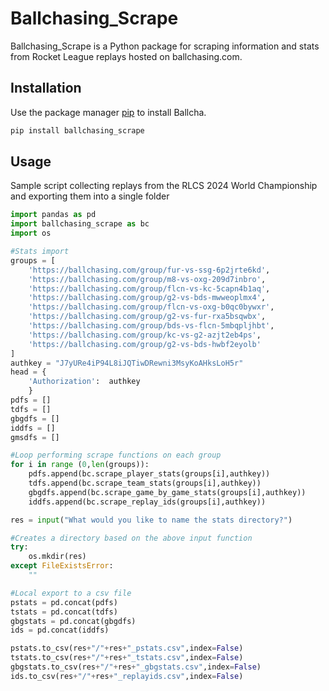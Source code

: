 # Ballchasing_Scrape

Ballchasing_Scrape is a Python package for scraping information and stats from Rocket League replays hosted on ballchasing.com.

## Installation

Use the package manager [pip](https://pip.pypa.io/en/stable/) to install Ballcha.

```bash
pip install ballchasing_scrape
```

## Usage
Sample script collecting replays from the RLCS 2024 World Championship and exporting them into a single folder

```python
import pandas as pd
import ballchasing_scrape as bc
import os

#Stats import
groups = [
    'https://ballchasing.com/group/fur-vs-ssg-6p2jrte6kd',
    'https://ballchasing.com/group/m8-vs-oxg-209d7inbro',
    'https://ballchasing.com/group/flcn-vs-kc-5capn4b1aq',
    'https://ballchasing.com/group/g2-vs-bds-mwweoplmx4',
    'https://ballchasing.com/group/flcn-vs-oxg-b0qc0bywxr',
    'https://ballchasing.com/group/g2-vs-fur-rxa5bsqwbx',
    'https://ballchasing.com/group/bds-vs-flcn-5mbqpljhbt',
    'https://ballchasing.com/group/kc-vs-g2-azjt2eb4ps',
    'https://ballchasing.com/group/g2-vs-bds-hwbf2eyolb'
]
authkey = "J7yURe4iP94L8iJQTiwDRewni3MsyKoAHksLoH5r"
head = {
    'Authorization':  authkey
    }
pdfs = []
tdfs = []
gbgdfs = []
iddfs = []
gmsdfs = []

#Loop performing scrape functions on each group
for i in range (0,len(groups)):
    pdfs.append(bc.scrape_player_stats(groups[i],authkey))
    tdfs.append(bc.scrape_team_stats(groups[i],authkey))
    gbgdfs.append(bc.scrape_game_by_game_stats(groups[i],authkey))
    iddfs.append(bc.scrape_replay_ids(groups[i],authkey))

res = input("What would you like to name the stats directory?")

#Creates a directory based on the above input function
try:
    os.mkdir(res)
except FileExistsError:
    ""

#Local export to a csv file
pstats = pd.concat(pdfs)
tstats = pd.concat(tdfs)
gbgstats = pd.concat(gbgdfs)
ids = pd.concat(iddfs)

pstats.to_csv(res+"/"+res+"_pstats.csv",index=False)
tstats.to_csv(res+"/"+res+"_tstats.csv",index=False)
gbgstats.to_csv(res+"/"+res+"_gbgstats.csv",index=False)
ids.to_csv(res+"/"+res+"_replayids.csv",index=False)

```
